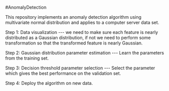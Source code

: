#AnomalyDetection

This repository implements an anomaly detection algorithm using multivariate normal distribution and applies to a computer server data set.

Step 1: Data visualization --- we need to make sure each feature is nearly distributed as a Gaussian distribution, if not we need to perform some transformation so that the transformed feature is nearly Gaussian.

Step 2: Gaussian distribution parameter estimation --- Learn the parameters from the training set.

Step 3: Decision threshold parameter selection --- Select the parameter which gives the best performance on the validation set.

Step 4: Deploy the algorithm on new data.
